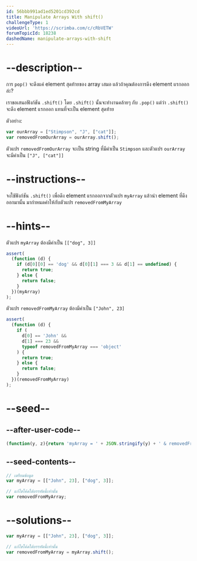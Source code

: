 ```yaml
---
id: 56bbb991ad1ed5201cd392cd
title: Manipulate Arrays With shift()
challengeType: 1
videoUrl: 'https://scrimba.com/c/cRbVETW'
forumTopicId: 18238
dashedName: manipulate-arrays-with-shift
---
```


# --description--

การ `pop()` จะดึงแค่ element สุดท้ายของ array เสมอ แล้วถ้าคุณต้องการดึง element แรกออกล่ะ?

เราขอเสนอฟังก์ชัน `.shift()` โดย `.shift()` นั้นจะทำงานคล้ายๆ กับ `.pop()` แต่ว่า `.shift()` จะดึง element แรกออก แทนที่จะเป็น element สุดท้าย

ตัวอย่าง:

```js
var ourArray = ["Stimpson", "J", ["cat"]];
var removedFromOurArray = ourArray.shift();
```

ตัวแปร `removedFromOurArray` จะเป็น string ที่มีค่าเป็น `Stimpson` และตัวแปร `ourArray` จะมีค่าเป็น `["J", ["cat"]]`


# --instructions--

จงใช้ฟังก์ชัน `.shift()` เพื่อดึง element แรกออกจากตัวแปร `myArray` แล้วนำ element ที่ดึงออกมานั้น มากำหนดค่าให้กับตัวแปร `removedFromMyArray`

# --hints--

ตัวแปร `myArray` ต้องมีค่าเป็น `[["dog", 3]]`

```js
assert(
  (function (d) {
    if (d[0][0] == 'dog' && d[0][1] === 3 && d[1] == undefined) {
      return true;
    } else {
      return false;
    }
  })(myArray)
);
```

ตัวแปร `removedFromMyArray` ต้องมีค่าเป็น `["John", 23]`

```js
assert(
  (function (d) {
    if (
      d[0] == 'John' &&
      d[1] === 23 &&
      typeof removedFromMyArray === 'object'
    ) {
      return true;
    } else {
      return false;
    }
  })(removedFromMyArray)
);
```

# --seed--

## --after-user-code--

```js
(function(y, z){return 'myArray = ' + JSON.stringify(y) + ' & removedFromMyArray = ' + JSON.stringify(z);})(myArray, removedFromMyArray);
```

## --seed-contents--

```js
// เตรียมข้อมูล
var myArray = [["John", 23], ["dog", 3]];

// แก้ไขโค้ดใต้บรรทัดนี้เท่านั้น
var removedFromMyArray;
```

# --solutions--

```js
var myArray = [["John", 23], ["dog", 3]];

// แก้ไขโค้ดใต้บรรทัดนี้เท่านั้น
var removedFromMyArray = myArray.shift();
```
